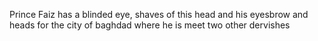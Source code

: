 Prince Faiz has a blinded eye, shaves of this head and his eyesbrow and heads for the city of baghdad where he is meet two other dervishes